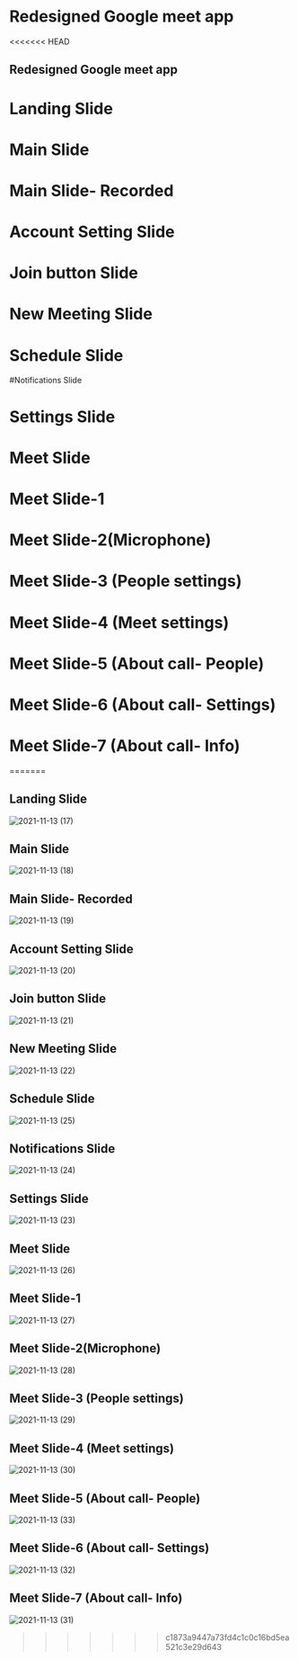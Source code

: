# Redesigned Google meet app

<<<<<<< HEAD
## Redesigned Google meet app

# Landing Slide




# Main Slide





# Main Slide- Recorded




# Account Setting Slide 
# Join button Slide


# New Meeting Slide



# Schedule Slide

#Notifications Slide

# Settings Slide



# Meet Slide

# Meet Slide-1

# Meet Slide-2(Microphone)

# Meet Slide-3 (People settings)

# Meet Slide-4 (Meet settings)




# Meet Slide-5 (About call- People)


# Meet Slide-6 (About call- Settings) 





# Meet Slide-7 (About call- Info)



=======
## Landing Slide

![2021-11-13 (17)](https://user-images.githubusercontent.com/87236107/144249692-b7efb61d-c26c-43db-8aa6-4e6531c3249f.png)

## Main Slide

![2021-11-13 (18)](https://user-images.githubusercontent.com/87236107/144249712-77f4fcdc-6a00-400c-b5d5-a947fd2dca3e.png)

## Main Slide- Recorded

![2021-11-13 (19)](https://user-images.githubusercontent.com/87236107/144249850-d8afae3b-a73a-4cb4-b07b-9423cf30765e.png)

## Account Setting Slide

![2021-11-13 (20)](https://user-images.githubusercontent.com/87236107/144249857-468472ff-2bfb-4db1-a6b4-48d8686cb7e6.png)

## Join button Slide

![2021-11-13 (21)](https://user-images.githubusercontent.com/87236107/144249868-d4bcdfa8-f781-467d-9894-79b739d318a4.png)

## New Meeting Slide

![2021-11-13 (22)](https://user-images.githubusercontent.com/87236107/144249880-1479f9d0-30e6-42cf-8504-6d9a0ff7dc27.png)

## Schedule Slide

![2021-11-13 (25)](https://user-images.githubusercontent.com/87236107/144250641-ad35017e-9a24-4e3f-ae26-0a9f1e02f42d.png)

## Notifications Slide

![2021-11-13 (24)](https://user-images.githubusercontent.com/87236107/144250632-23a382b2-d3c9-490c-852a-7d60655dda5e.png)

## Settings Slide

![2021-11-13 (23)](https://user-images.githubusercontent.com/87236107/144250615-c1d7f635-f604-4c9a-9518-b307ce437d45.png)

## Meet Slide

![2021-11-13 (26)](https://user-images.githubusercontent.com/87236107/144250647-49a1e791-58e9-4fa8-819e-a2d370523b3e.png)


## Meet Slide-1

![2021-11-13 (27)](https://user-images.githubusercontent.com/87236107/144250658-5557df22-9db5-4594-9e86-829f928f2592.png)

## Meet Slide-2(Microphone)

![2021-11-13 (28)](https://user-images.githubusercontent.com/87236107/144250665-359fde38-d827-418d-ad29-c84b247e0d45.png)

## Meet Slide-3 (People settings)

![2021-11-13 (29)](https://user-images.githubusercontent.com/87236107/144250677-6ab5320f-68d8-4e00-a04f-b8569410910e.png)

## Meet Slide-4 (Meet settings)

![2021-11-13 (30)](https://user-images.githubusercontent.com/87236107/144250688-ee7163ed-e672-45a3-a5a4-a566255210ef.png)

## Meet Slide-5 (About call- People)

![2021-11-13 (33)](https://user-images.githubusercontent.com/87236107/144250712-8a2ef85a-c559-4a0b-bcc9-6ba738f198bd.png)

## Meet Slide-6 (About call- Settings) 

![2021-11-13 (32)](https://user-images.githubusercontent.com/87236107/144250706-46b6bd7e-29e2-4af1-9840-66c59ee44fea.png)

## Meet Slide-7 (About call- Info)

![2021-11-13 (31)](https://user-images.githubusercontent.com/87236107/144250696-ab7d2679-4d42-4de8-865a-e6e5ff74b312.png)
>>>>>>> c1873a9447a73fd4c1c0c16bd5ea521c3e29d643

